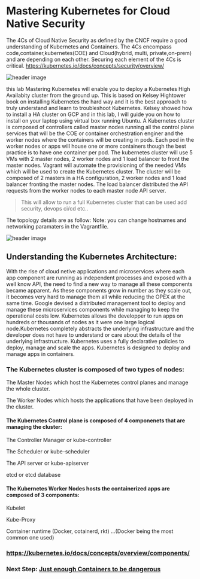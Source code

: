 # Mastering Kubernetes for Cloud Native Security
The 4Cs of Cloud Native Security as defined by the CNCF require a good understanding of Kubernetes and Containers. The 4Cs encompass code,container,kubernetes(COE) and Cloud(hybrid, multi, private,on-prem) and are depending on each other. Securing each element of the 4Cs is critical.
https://kubernetes.io/docs/concepts/security/overview/
           
   ![header image](https://github.com/dean-houari/Mastering-Kubernetes/blob/master/LAB/4c.png)
             
this lab Mastering Kubernetes will enable you to deploy a Kubernetes High Availabity cluster from the ground up. This is based on Kelsey Hightower book on installing Kubernetes the hard way and it is the best approach to truly understand and learn to troubleshoot Kubernetes.
Kelsey showed how to install a HA cluster on GCP and in this lab, I will guide you on how to install on your laptop using virtual box running Ubuntu. 
A Kubernetes cluster is composed of controllers called master nodes running all the control plane services that will be the COE or container orchestration enginer and the worker nodes where the containers will be creating in pods. Each pod in the worker nodes or apps will house one or more containers though the best practice is to have one container per pod.
The kubernetes cluster will use 5 VMs with 2 master nodes, 2 worker nodes and 1 load balancer to front the master nodes. 
Vagrant will automate the provisioning of the needed VMs which will be used to create the Kubernetes cluster. The cluster will be composed of 2 masters in a HA configuration, 2 worker nodes and 1 load balancer fronting the master nodes. The load balancer distributed the API requests from the worker nodes to each master node API server.

>This will allow to run a full Kubernetes cluster that can be used add security, devops ci/cd etc..

The topology details are as follow: 
Note: you can change hostnames and networking paramaters in the Vagrantfile.
  
  ![header image](https://github.com/dean-houari/Mastering-Kubernetes/blob/master/LAB/K8stopo.png)
  
  
## Understanding the Kubernetes Architecture:

With the rise of cloud netive applications and microservices where each app component are running as independent processes and exposed with a well know API, the need to find a new way to manage all these components became apparent. As these components grow in number as they scale out, it becomes very hard to manage them all while reducing the OPEX at the same time. Google devised a distributed management tool to deploy and manage these microservices components while managing to keep the operational costs low.
Kubernetes allows the developper to run apps on hundreds or thousands of nodes as it were one large logical node.Kubernetes completely abstracts the underlying infrastructure and the developer does not have to understand or care about the details of the underlying infrastructure. Kubernetes uses a fully declarative policies to deploy, manage and scale the apps.
Kubernetes is designed to deploy and manage apps in containers.

### The Kubernetes cluster is composed of two types of nodes:

  The Master Nodes which host the Kubernetes control planes and manage the whole cluster.
  
  The Worker Nodes which hosts the applications that have been deployed in the cluster.
  
#### The Kubernetes Control plane is composed of 4 componenets that are managing the cluster:

  The Controller Manager or kube-controller
  
  The Scheduler or kube-scheduler
  
  The API server or kube-apiserver
  
  etcd or etcd database
  
#### The Kubernetes Worker Nodes hosts the containerized apps are composed of 3 components:

   Kubelet 
   
   Kube-Proxy
   
   Container runtime (Docker, cotainerd, rkt) ...(Docker being the most common one used)
   
### https://kubernetes.io/docs/concepts/overview/components/




### Next Step: [Just enough Containers to be dangerous](Just-Enough-Containers.md)
